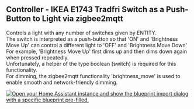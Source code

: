 ## Controller - IKEA E1743 Tradfri Switch as a Push-Button to Light via zigbee2mqtt
Controls a light with any number of switches given by ENTITY.  
The switch is interpreted as a push-button so that 'ON' and 'Brightness Move Up' can control a different light to 'OFF' and 'Brightness Move Down'  
For example, 'Brightness Move Up' first dims up and then dims down again when pressed repeatedly.  
Unfortunately, a helper of the type boolean (switch) is required for this functionality.  
For dimming, the zigbee2mqtt functionality 'brightness_move' is used to enable smooth and network-friendly dimming.

[![Open your Home Assistant instance and show the blueprint import dialog with a specific blueprint pre-filled.](https://my.home-assistant.io/badges/blueprint_import.svg)](https://my.home-assistant.io/redirect/blueprint_import/?blueprint_url=https%3A%2F%2Fgithub.com%2Fo0shojo0o%2Fhassio_blueprints%2Fblob%2Fmain%2Fcontroller_ikea_e1743_switch_to_light.yaml)